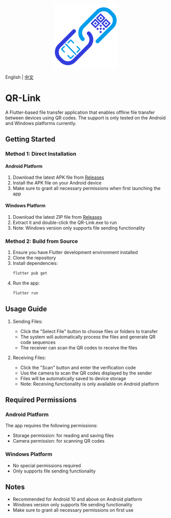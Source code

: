 <div align="center">
  <img src="assets/logo.png" alt="QR-Link Logo" width="200"/>
</div>

English | [中文](README.md)

# QR-Link

A Flutter-based file transfer application that enables offline file transfer between devices using QR codes. The support is only tested on the Android and Windows platforms currently.

## Getting Started

### Method 1: Direct Installation

#### Android Platform
1. Download the latest APK file from [Releases](https://github.com/Ivans-11/qr_file_tran/releases)
2. Install the APK file on your Android device
3. Make sure to grant all necessary permissions when first launching the app

#### Windows Platform
1. Download the latest ZIP file from [Releases](https://github.com/Ivans-11/qr_file_tran/releases)
2. Extract it and double-click the QR-Link.exe to run
3. Note: Windows version only supports file sending functionality

### Method 2: Build from Source

1. Ensure you have Flutter development environment installed
2. Clone the repository
3. Install dependencies:
   ```bash
   flutter pub get
   ```
4. Run the app:
   ```bash
   flutter run
   ```

## Usage Guide

1. Sending Files:
   - Click the "Select File" button to choose files or folders to transfer
   - The system will automatically process the files and generate QR code sequences
   - The receiver can scan the QR codes to receive the files

2. Receiving Files:
   - Click the "Scan" button and enter the verification code
   - Use the camera to scan the QR codes displayed by the sender
   - Files will be automatically saved to device storage
   - Note: Receiving functionality is only available on Android platform

## Required Permissions

### Android Platform
The app requires the following permissions:
- Storage permission: for reading and saving files
- Camera permission: for scanning QR codes

### Windows Platform
- No special permissions required
- Only supports file sending functionality

## Notes

- Recommended for Android 10 and above on Android platform
- Windows version only supports file sending functionality
- Make sure to grant all necessary permissions on first use 